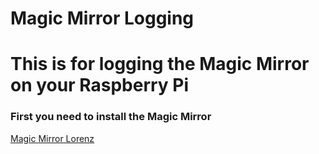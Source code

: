# Magic Mirror Logging
<h1>This is for logging the Magic Mirror on your Raspberry Pi</h1>

<h3>First you need to install the Magic Mirror</h3>
<a href="https://github.com/lorenzfleerackers/Magic-Mirror.git">Magic Mirror Lorenz</a>
